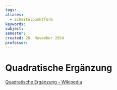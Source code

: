 ```yaml
---
tags: 
aliases:
  - Scheitelpunktform
keywords: 
subject: 
semester: 
created: 28. November 2024
professor:
---
```

 
# Quadratische Ergänzung

[Quadratische Ergänzung – Wikipedia](https://de.wikipedia.org/wiki/Quadratische_Erg%C3%A4nzung)